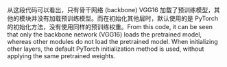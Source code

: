 从这段代码可以看出，只有骨干网络 (backbone) VGG16 加载了预训练模型，其他的模块并没有加载预训练模型。而在初始化其他层时，默认使用的是 PyTorch 的初始化方法，没有使用同样的预训练权重。From this code, it can be seen that only the backbone network (VGG16) loads the pretrained model, whereas other modules do not load the pretrained model. When initializing other layers, the default PyTorch initialization method is used, without applying the same pretrained weights.
